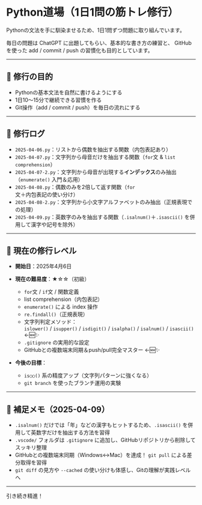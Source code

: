 # Python道場（1日1問の筋トレ修行）

Pythonの文法を手に馴染ませるため、1日1問ずつ問題に取り組んでいます。

毎日の問題は ChatGPT に出題してもらい、基本的な書き方の練習と、
GitHub を使った add / commit / push の習慣化も目的としています。

---

## 🥋 修行の目的

- Pythonの基本文法を自然に書けるようにする
- 1日10〜15分で継続できる習慣を作る
- Git操作（add / commit / push）を毎日の流れにする

---

## 📅 修行ログ

- `2025-04-06.py`：リストから偶数を抽出する関数（内包表記あり）
- `2025-04-07.py`：文字列から母音だけを抽出する関数（`for`文 & `list comprehension`）
- `2025-04-07-2.py`：文字列から母音が出現する**インデックス**のみ抽出（`enumerate()` 入門＆応用）
- `2025-04-08.py`：偶数のみを2倍して返す関数（`for`文＋内包表記の使い分け）
- `2025-04-08-2.py`：文字列から小文字アルファベットのみ抽出（正規表現での処理）
- `2025-04-09.py`：英数字のみを抽出する関数（`.isalnum()`＋`.isascii()` を併用して漢字や記号を除外）

---

## 🧗 現在の修行レベル

- **開始日**：2025年4月6日
- **現在の難易度**：★☆☆（初級）
  - `for`文 / `if`文 / 関数定義
  - list comprehension（内包表記）
  - `enumerate()` による index 操作
  - `re.findall()`（正規表現）
  - 文字列判定メソッド：  
    `islower()` / `isupper()` / `isdigit()` / `isalpha()` / `isalnum()` / `isascii()` ←🆕✨
  - `.gitignore` の実用的な設定  
  - GitHubとの複数端末同期＆push/pull完全マスター ←🆕✨

- **今後の目標**：
  - `is○○()` 系の精度アップ（文字列パターンに強くなる）
  - `git branch` を使ったブランチ運用の実験
  
---

## 📝 補足メモ（2025-04-09）

- `.isalnum()` だけでは「年」などの漢字もヒットするため、`.isascii()` を併用して英数字だけを抽出する方法を習得
- `.vscode/` フォルダは `.gitignore` に追加し、GitHubリポジトリから削除してスッキリ整理
- GitHubとの複数端末同期（Windows↔Mac）を達成！ `git pull` による差分取得を習得
- `git diff` の見方や `--cached` の使い分けも体感し、Gitの理解が実践レベルへ

---

引き続き精進！